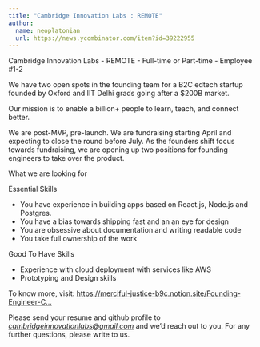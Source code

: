 ```yaml
---
title: "Cambridge Innovation Labs : REMOTE"
author:
  name: neoplatonian
  url: https://news.ycombinator.com/item?id=39222955
---
```

Cambridge Innovation Labs - REMOTE - Full-time or Part-time - Employee #1-2

We have two open spots in the founding team for a B2C edtech startup founded by Oxford and IIT Delhi grads going after a $200B market.

Our mission is to enable a billion+ people to learn, teach, and connect better.

We are post-MVP, pre-launch. We are fundraising starting April and expecting to close the round before July. As the founders shift focus towards fundraising, we are opening up two positions for founding engineers to take over the product.

What we are looking for

Essential Skills

- You have experience in building apps based on React.js, Node.js and Postgres. 
- You have a bias towards shipping fast and an an eye for design 
- You are obsessive about documentation and writing readable code 
- You take full ownership of the work

Good To Have Skills

- Experience with cloud deployment with services like AWS 
- Prototyping and Design skills

To know more, visit: <a href="https:&#x2F;&#x2F;merciful-justice-b9c.notion.site&#x2F;Founding-Engineer-Cambridge-Innovation-Labs-Remote-1743b624ef0b4aa0b8660654f3bdd9c8" rel="nofollow">https:&#x2F;&#x2F;merciful-justice-b9c.notion.site&#x2F;Founding-Engineer-C...</a>

Please send your resume and github profile to *cambridgeinnovationlabs@gmail.com* and we’d reach out to you. For any further questions, please write to us.
